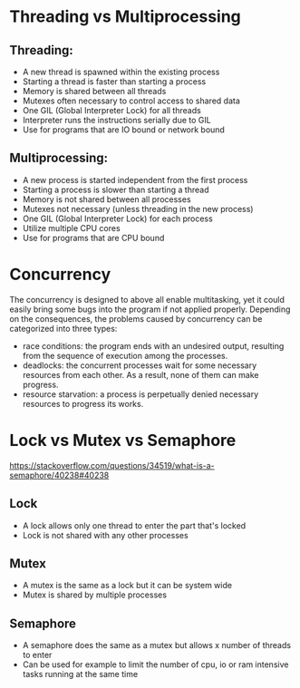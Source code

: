 # Threading vs Multiprocessing

## Threading:
- A new thread is spawned within the existing process
- Starting a thread is faster than starting a process
- Memory is shared between all threads
- Mutexes often necessary to control access to shared data
- One GIL (Global Interpreter Lock) for all threads
- Interpreter runs the instructions serially due to GIL
- Use for programs that are IO bound or network bound

## Multiprocessing:
- A new process is started independent from the first process
- Starting a process is slower than starting a thread
- Memory is not shared between all processes
- Mutexes not necessary (unless threading in the new process)
- One GIL (Global Interpreter Lock) for each process
- Utilize multiple CPU cores
- Use for programs that are CPU bound


# Concurrency 
The concurrency is designed to above all enable multitasking, yet it could easily bring some bugs into the program if not applied properly. Depending on the consequences, the problems caused by concurrency can be categorized into three types:
- race conditions: the program ends with an undesired output, resulting from the sequence of execution among the processes. 
- deadlocks: the concurrent processes wait for some necessary resources from each other. As a result, none of them can make progress. 
- resource starvation: a process is perpetually denied necessary resources to progress its works.


# Lock vs Mutex vs Semaphore
https://stackoverflow.com/questions/34519/what-is-a-semaphore/40238#40238

## Lock
- A lock allows only one thread to enter the part that's locked
- Lock is not shared with any other processes

## Mutex
- A mutex is the same as a lock but it can be system wide
- Mutex is shared by multiple processes

## Semaphore
- A semaphore does the same as a mutex but allows x number of threads to enter
- Can be used for example to limit the number of cpu, io or ram intensive tasks running at the same time
